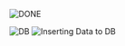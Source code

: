 ![DONE](https://user-images.githubusercontent.com/66948966/84752088-fd38d600-afc5-11ea-8509-1555a2449acf.PNG)

![DB](https://user-images.githubusercontent.com/66948966/86387170-6fced480-bc9b-11ea-960d-2a23ec3ae904.PNG)
![Inserting Data to DB](https://user-images.githubusercontent.com/66948966/86513786-aa5c7c80-be15-11ea-97ef-9489a4262864.JPG)
